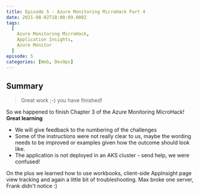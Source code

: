 ```yaml
---
title: Episode 5 - Azure Monitoring MicroHack Part 4
date: 2021-08-02T18:00:09.000Z
tags:
  [
    Azure Monitoring MicroHack,
    Application Insights,
    Azure Monitor
  ]
episode: 5
categories: [Web, DevOps]
---
```


## Summary

> Great work ;-) you have finished!

So we happened to finish Chapter 3 of the Azure Monitoring MicroHack! <b>Great learning</b>
* We will give feedback to the numbering of the challenges
* Some of the instructions were not really clear to us, maybe the wording needs to be improved or examples given how the outcome should look like. 
* The application is not deployed in an AKS cluster - send help, we were confused!

On the plus we learned how to use workbooks, client-side AppInsight page view tracking and again a little bit of troubleshooting. Max broke one server, Frank didn't notice :)